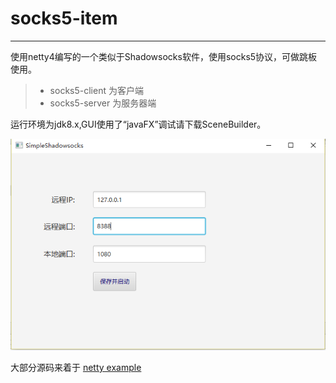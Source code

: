 # socks5-item

------

使用netty4编写的一个类似于Shadowsocks软件，使用socks5协议，可做跳板使用。

> * socks5-client 为客户端
> * socks5-server 为服务器端

运行环境为jdk8.x,GUI使用了“javaFX”调试请下载SceneBuilder。

![socks5-item-client](client.png)

大部分源码来着于 [netty example](https://github.com/netty/netty)